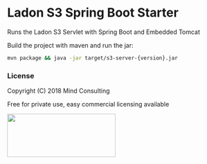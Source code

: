 # Ladon S3 Spring Boot Starter
Runs the Ladon S3 Servlet with Spring Boot and Embedded Tomcat

Build the project with maven and run the jar:
```bash
mvn package && java -jar target/s3-server-{version}.jar
```


### License
Copyright (C) 2018 Mind Consulting

Free for private use, easy commercial licensing available

<a href="https://ladon.org/"><img src="https://ladon.org/img/logo_no_bg.png" height="100" width="250" ></a>

